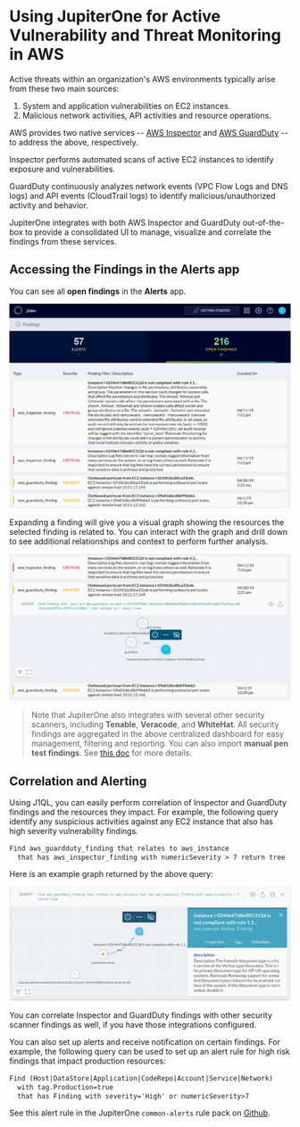 # Using JupiterOne for Active Vulnerability and Threat Monitoring in AWS

Active threats within an organization's AWS environments typically arise from
these two main sources:

1. System and application vulnerabilities on EC2 instances.
2. Malicious network activities, API activities and resource operations.

AWS provides two native services -- [AWS Inspector][1] and [AWS GuardDuty][2] --
to address the above, respectively.

Inspector performs automated scans of active EC2 instances to identify exposure
and vulnerabilities.

GuardDuty continuously analyzes network events (VPC Flow Logs and DNS logs) and
API events (CloudTrail logs) to identify malicious/unauthorized activity and
behavior.

JupiterOne integrates with both AWS Inspector and GuardDuty out-of-the-box to
provide a consolidated UI to manage, visualize and correlate the findings from
these services.

## Accessing the Findings in the Alerts app

You can see all **open findings** in the **Alerts** app.

![alerts-findings](../assets/alerts-findings-grid.png)

Expanding a finding will give you a visual graph showing the resources the
selected finding is related to. You can interact with the graph and drill down
to see additional relationships and context to perform further analysis.

![alerts-findings](../assets/alerts-findings-graph.png)

> Note that JupiterOne also integrates with several other security scanners,
including **Tenable**, **Veracode**, and **WhiteHat**. All security findings are
aggregated in the above centralized dashboard for easy management, filtering and
reporting. You can also import **manual pen test findings**. See [this doc][3]
for more details.

## Correlation and Alerting

Using J1QL, you can easily perform correlation of Inspector and GuardDuty
findings and the resources they impact. For example, the following query
identify any suspicious activities against any EC2 instance that also has high
severity vulnerability findings.

```j1ql
Find aws_guardduty_finding that relates to aws_instance
  that has aws_inspector_finding with numericSeverity > 7 return tree
```

Here is an example graph returned by the above query:

![guardduty-inspector-finding-correlation](../assets/graphs/guardduty-inspector-finding-correlation.png)

You can correlate Inspector and GuardDuty findings with other security scanner
findings as well, if you have those integrations configured.

You can also set up alerts and receive notification on certain findings. For
example, the following query can be used to set up an alert rule for high risk
findings that impact production resources:

```j1ql
Find (Host|DataStore|Application|CodeRepo|Account|Service|Network)
  with tag.Production=true
  that has Finding with severity='High' or numericSeverity>7
```

See this alert rule in the JupiterOne `common-alerts` rule pack on [Github][4].

[1]: https://docs.aws.amazon.com/inspector/latest/userguide/index.html
[2]: https://docs.aws.amazon.com/guardduty/latest/ug/what-is-guardduty.html
[3]: secops-artifacts-in-j1.md
[4]: https://github.com/JupiterOne/jupiterone-alert-rules/blob/master/rule-packs/common-alerts.json
